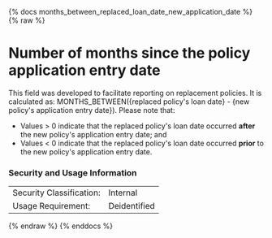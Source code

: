 {% docs months_between_replaced_loan_date_new_application_date %}
{% raw %}

<a name="months_between_replaced_loan_date_new_application_date"></a>
# Number of months since the policy application entry date

This field was developed to facilitate reporting on replacement policies. It is calculated as:
MONTHS_BETWEEN({replaced policy's loan date} - {new policy's application entry date}). Please note that:
* Values > 0 indicate that the replaced policy's loan date occurred **after** the new policy's application entry
date; and
* Values < 0 indicate that the replaced policy's loan date occurred **prior** to the new policy's application 
entry date.


### Security and Usage Information
|     |     |
| --- | --- |
| Security Classification: | Internal |
| Usage Requirement:       | Deidentified |

{% endraw %}
{% enddocs %}